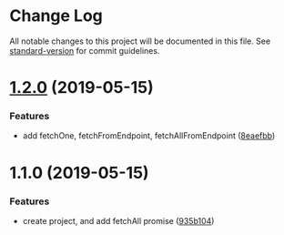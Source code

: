 # Change Log

All notable changes to this project will be documented in this file. See [standard-version](https://github.com/conventional-changelog/standard-version) for commit guidelines.

<a name="1.2.0"></a>
# [1.2.0](https://github.com/LyonDataViz/gridify-oddata/compare/v1.1.0...v1.2.0) (2019-05-15)


### Features

* add fetchOne, fetchFromEndpoint, fetchAllFromEndpoint ([8eaefbb](https://github.com/LyonDataViz/gridify-oddata/commit/8eaefbb))



<a name="1.1.0"></a>
# 1.1.0 (2019-05-15)


### Features

* create project, and add fetchAll promise ([935b104](https://github.com/LyonDataViz/gridify-oddata/commit/935b104))
